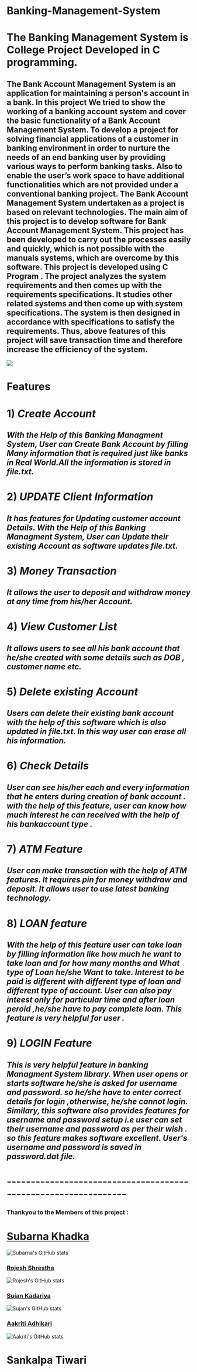 # Banking-Management-System
 # **The Banking Management System** is College Project Developed in C programming.
 ## **The Bank Account Management System is an application for maintaining a person's account in a bank. In this project We tried to show the working of a banking account system and cover the basic functionality of a Bank Account Management System. To develop a project for solving financial applications of a customer in banking environment in order to nurture the needs of an end banking user by providing various ways to perform banking tasks. Also to enable the user’s work space to have additional functionalities which are not provided under a conventional banking project. The Bank Account Management System undertaken as a project is based on relevant technologies. The main aim of this project is to develop software for Bank Account Management System. This project has been developed to carry out the processes easily and quickly, which is not possible with the manuals systems, which are overcome by this software. This project is developed using C Program . The project analyzes the system requirements and then comes up with the requirements specifications. It studies other related systems and then come up with system specifications. The system is then designed in accordance with specifications to satisfy the requirements.  Thus, above features of this project will save transaction time and therefore increase the efficiency of the system.**
 
 
![](https://raw.githubusercontent.com/thenewbie0000/Banking-Management-System/master/ProjectLogo.png)

 # Features 
 # 1) ***Create Account***
 ## *With the Help of this Banking Managment System, User can Create Bank Account by filling Many information that is required just like banks in Real World.All the information is stored in file.txt.*
# 2) ***UPDATE Client Information*** 
## *It has features for Updating customer account Details. With the Help of this Banking Managment System, User can Update their existing Account as software  updates file.txt.*
# 3) ***Money Transaction*** 
## *It allows the user to deposit and withdraw money at any time from his/her Account.*
# 4) ***View Customer List*** 
## *It allows users to see all his bank account that he/she created with some details such as  DOB , customer name etc.*
 # 5) ***Delete existing Account*** 
## *Users can delete their existing bank account with the help of this software which is also updated in file.txt. In this way user can erase all his information.*
# 6) ***Check Details*** 
## *User can see his/her each and every information that he enters during creation of bank account . with the help of this feature, user can know how much interest he can received with the help of his bankaccount type .*
# 7) ***ATM Feature*** 
## *User can make transaction with the help of ATM features. It requires pin for money withdraw and deposit. It allows user to use latest banking technology.*
# 8) ***LOAN feature*** 
## *With the help of this feature user can take loan by filling information like how much he want to take loan and for how many months and What type of Loan he/she Want to take. Interest to be paid is different with different type of loan and different type of account. User can also pay inteest only for particular time and after loan peroid ,he/she have to pay complete loan. This feature is very helpful for user .*
 # 9) ***LOGIN Feature*** 
## *This is very helpful feature in banking Managment System library. When user opens or starts software he/she is asked for username and password. so he/she have to enter correct details for login ,otherwise, he/she cannot login. Similary, this software also provides features for username and password setup i.e user can set their username and password as per their wish . so this feature makes software excellent.  User's username  and password is saved in password.dat file.*

 # ---------------------------------------------------------------
 
### Thankyou to the Members of this project :
# [Subarna Khadka](https://github.com/SubarnaKhadka)
 ![Subarna's GitHub stats](https://github-readme-stats.vercel.app/api?username=SubarnaKhadka&show_icons=true&theme=radical)
### [Rojesh Shrestha](https://github.com/thenewbie0000)
![Rojesh's GitHub stats](https://github-readme-stats.vercel.app/api?username=thenewbie0000&show_icons=true&theme=radical)
### [Sujan Kadariya](https://github.com/sujankadariya)
 ![Sujan's GitHub stats](https://github-readme-stats.vercel.app/api?username=sujankadariya&show_icons=true&theme=radical)
### [Aakriti Adhikari](https://github.com/aakritits)
 ![Aakriti's GitHub stats](https://github-readme-stats.vercel.app/api?username=aakritits&show_icons=true&theme=radical)
 
# Sankalpa Tiwari
